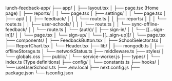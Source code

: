 lunch-feedback-app/
├── app/
│ ├── layout.tsx
│ ├── page.tsx (Home page)
│ ├── reports/
│ │ └── page.tsx
│ ├── settings/
│ │ └── page.tsx
│ ├── api/
│ │ ├── feedback/
│ │ │ └── route.ts
│ │ ├── reports/
│ │ │ └── route.ts
│ │ ├── user-schools/
│ │ │ └── route.ts
│ │ └── sync-offline-feedback/
│ │ └── route.ts
│ └── (auth)/
│ ├── sign-in/
│ │ └── [[...sign-in]]/
│ │ └── page.tsx
│ └── sign-up/
│ └── [[...sign-up]]/
│ └── page.tsx
├── components/
│ ├── FeedbackButton.tsx
│ ├── SchoolSelector.tsx
│ ├── ReportChart.tsx
│ └── Header.tsx
├── lib/
│ ├── mongodb.ts
│ ├── offlineStorage.ts
│ └── networkStatus.ts
├── middleware.ts
├── styles/
│ └── globals.css
├── public/
│ └── service-worker.js
├── types/
│ └── index.ts (Type definitions)
├── config/
│ └── constants.ts
├── hooks/
│ └── useUserSchools.ts
├── .env.local
├── next.config.js
├── package.json
└── tsconfig.json
